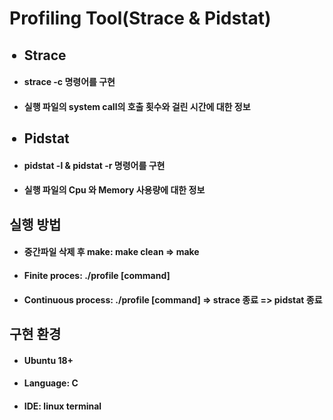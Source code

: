 <h1>Profiling Tool(Strace & Pidstat)</h1>
<ul>
  <h2><li>Strace</li></h2>
  <h4><li>strace -c 명령어를 구현</li></h4>
  <h4><li>실행 파일의 system call의 호출 횟수와 걸린 시간에 대한 정보</li></h4>
  <h2><li>Pidstat</li></h2>
  <h4><li>pidstat -l & pidstat -r 명령어를 구현</li></h4>
  <h4><li>실행 파일의 Cpu 와 Memory 사용량에 대한 정보</li></h4>
</ul>

<h2>실행 방법</h2>
<ul>
    <h4><li>중간파일 삭제 후 make: make clean => make</li></h4>
    <h4><li>Finite proces: ./profile [command]</li></h4>
    <h4><li>Continuous process: ./profile [command] => strace 종료 => pidstat 종료</li></h4>
</ul>
<h2>구현 환경</h2>
<ul>
  <h4><li>Ubuntu 18+</li></h4>
  <h4><li>Language: C</li></h4>
  <h4><li>IDE: linux terminal</li></h4>
</ul>
